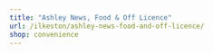```yaml
---
title: "Ashley News, Food & Off Licence"
url: /ilkeston/ashley-news-food-and-off-licence/
shop: convenience
---
```

